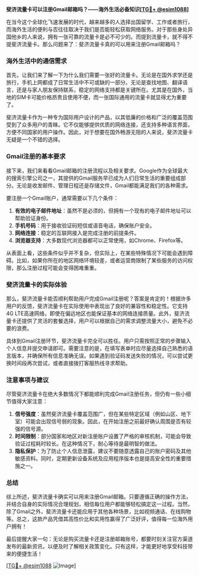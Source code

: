 **斐济流量卡可以注册Gmail邮箱吗？——海外生活必备知识[[TG💪+ @esim1088](https://t.me/s/esim1088)]**

在当今这个全球化飞速发展的时代，越来越多的人选择出国留学、工作或者旅行，而海外生活的便利与否往往取决于我们是否能轻松获取网络服务。对于那些身处异国他乡的人来说，拥有一张可靠的流量卡是必不可少的。而提到流量卡，就不得不提斐济流量卡。那么问题来了：斐济流量卡真的可以用来注册Gmail邮箱吗？

### 海外生活中的通信需求

首先，让我们来了解一下为什么我们需要一张好的流量卡。无论是在国外求学还是旅行，手机上网都成了日常生活中不可或缺的一部分。无论是查找地图、翻译语言，还是与家人朋友保持联系，稳定的网络支持都是关键所在。尤其是在国外，当地的SIM卡可能价格昂贵且使用不便，而一张国际通用的流量卡就显得尤为重要了。

斐济流量卡作为一种专为国际用户设计的产品，以其低廉的价格和广泛的覆盖范围受到了众多用户的青睐。它不仅能够提供优质的网络连接，还支持多种语言界面，方便不同国家的用户操作。因此，对于想要在国外畅游无阻的人来说，斐济流量卡无疑是一个不错的选择。

### Gmail注册的基本要求

接下来，我们来看看Gmail邮箱的注册流程以及相关要求。Google作为全球最大的搜索引擎公司之一，其提供的Gmail服务早已成为人们日常生活的重要组成部分。无论是收发邮件、管理日程还是存储文件，Gmail都能满足我们的各种需求。

要注册一个Gmail账户，通常需要以下几个条件：
1. **有效的电子邮件地址**：虽然不是必须的，但拥有一个现有的电子邮件地址可以帮助验证身份。
2. **手机号码**：用于接收验证码短信或语音电话，确保账户安全。
3. **网络连接**：稳定的互联网接入是完成注册的前提条件。
4. **浏览器支持**：大多数现代浏览器都可以正常使用，如Chrome、Firefox等。

从表面上看，这些条件似乎并不复杂，但实际上，在某些特殊情况下可能会遇到障碍。比如，如果你所在的地区网络环境较差，或者运营商限制了某些服务的访问权限，那么注册过程可能会变得困难重重。

### 斐济流量卡的实际体验

那么，斐济流量卡能否顺利帮助用户完成Gmail注册呢？答案是肯定的！根据许多用户的反馈，斐济流量卡在实际使用中表现出了良好的兼容性和稳定性。它支持4G LTE高速网络，即使在偏远地区也能保证基本的网络连接质量。此外，斐济流量卡还提供了灵活的套餐选择，用户可以根据自己的需求调整流量大小，避免不必要的浪费。

具体到Gmail注册环节，斐济流量卡完全可以胜任。用户只需按照正常的步骤输入个人信息并提交申请即可。需要注意的是，在填写表单时应尽量选择自己熟悉的语言版本，并确保所有信息准确无误。如果遇到验证码发送失败的情况，可以尝试更换时间段再次尝试，或者直接拨打客服热线寻求帮助。

### 注意事项与建议

尽管斐济流量卡在绝大多数情况下都能顺利完成Gmail注册任务，但仍有一些小细节值得大家注意：

1. **信号强度**：虽然斐济流量卡覆盖范围广，但在某些特定区域（例如山区、地下室）可能会出现信号弱的现象。因此，在开始注册之前最好确认周围是否有较强的信号源。
2. **时间限制**：部分国家和地区对新注册账户设置了严格的审核机制，可能会导致验证过程耗时较长。在这种情况下，耐心等待是最明智的做法。
3. **隐私保护**：为了防止个人信息泄露，建议不要随意透露自己的账户密码及其他敏感资料。同时，定期更新设备系统及应用程序版本也是提高安全性的重要措施之一。

### 总结

综上所述，斐济流量卡确实可以用来注册Gmail邮箱。只要遵循正确的操作方法，并结合自身的实际情况合理规划，相信每位用户都能够轻松搞定这一过程。当然，除了Gmail之外，斐济流量卡还能应用于其他各种场景，比如视频通话、在线购物等。总之，这款产品凭借其高性价比和实用性赢得了广泛好评，值得每一位海外用户拥有！

最后提醒大家一句：无论是购买流量卡还是注册邮箱账号，都要时刻关注官方渠道发布的最新资讯，以便及时了解相关政策变化。只有这样，才能更好地享受科技带来的便捷生活！

[[TG💪+ @esim1088](https://t.me/s/esim1088) ![Image](https://i.postimg.cc/4NQfJmqS/Snipaste-2025-05-13-00-14-12.png)]